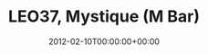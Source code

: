 ---
templateKey: event
guid: 0896f8d0-6eab-11ea-99c5-002590d1d1b0
date: 2012-02-10T00:00:00+00:00
eventTime: '12am'
title: LEO37, Mystique (M Bar)
artist: LEO37
city: Taipei
venue: Mystique (M Bar)
group: LEO37
---